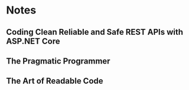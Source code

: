 # Notes

## Coding Clean Reliable and Safe REST APIs with ASP.NET Core

<!-- ## Designing Data-Intensive Applications -->

<!-- ## Dive Into Design Patterns -->

<!-- ## Fundamentals of Software Architecture -->

<!-- ## System Design Interview 2nd Edition -->

<!-- ## The Passionate Programmer -->

## The Pragmatic Programmer

<!-- ## Unit Testing -->

## The Art of Readable Code
